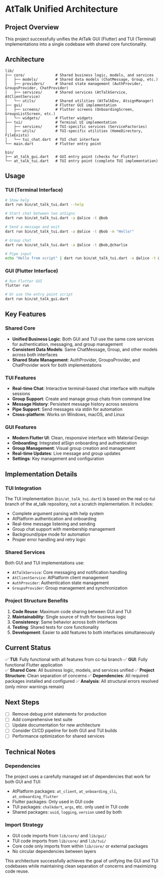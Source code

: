 # AtTalk Unified Architecture

## Project Overview

This project successfully unifies the AtTalk GUI (Flutter) and TUI (Terminal) implementations into a single codebase with shared core functionality.

## Architecture

```
lib/
├── core/              # Shared business logic, models, and services
│   ├── models/        # Shared data models (ChatMessage, Group, etc.)
│   ├── providers/     # Shared state management (AuthProvider, GroupsProvider, ChatProvider)
│   ├── services/      # Shared services (AtTalkService, AtClientService)
│   └── utils/         # Shared utilities (AtTalkEnv, AtsignManager)
├── gui/               # Flutter GUI implementation
│   ├── screens/       # Flutter screens (OnboardingScreen, GroupsListScreen, etc.)
│   └── widgets/       # Flutter widgets
├── tui/               # Terminal UI implementation
│   ├── services/      # TUI-specific services (ServiceFactories)
│   ├── utils/         # TUI-specific utilities (HomeDirectory, FileExists)
│   └── tui_chat.dart  # TUI chat interface
└── main.dart          # Flutter entry point

bin/
├── at_talk_gui.dart   # GUI entry point (checks for Flutter)
└── at_talk_tui.dart   # TUI entry point (complete TUI implementation)
```

## Usage

### TUI (Terminal Interface)
```bash
# Show help
dart run bin/at_talk_tui.dart --help

# Start chat between two atSigns
dart run bin/at_talk_tui.dart -a @alice -t @bob

# Send a message and exit
dart run bin/at_talk_tui.dart -a @alice -t @bob -m "Hello!"

# Group chat
dart run bin/at_talk_tui.dart -a @alice -t @bob,@charlie

# Pipe input
echo "Hello from script" | dart run bin/at_talk_tui.dart -a @alice -t @bob
```

### GUI (Flutter Interface)
```bash
# Run Flutter GUI
flutter run

# Or use the entry point script
dart run bin/at_talk_gui.dart
```

## Key Features

### Shared Core
- **Unified Business Logic**: Both GUI and TUI use the same core services for authentication, messaging, and group management
- **Consistent Data Models**: Same ChatMessage, Group, and other models across both interfaces
- **Shared State Management**: AuthProvider, GroupsProvider, and ChatProvider work for both implementations

### TUI Features
- **Real-time Chat**: Interactive terminal-based chat interface with multiple sessions
- **Group Support**: Create and manage group chats from command line
- **Message History**: Persistent message history across sessions
- **Pipe Support**: Send messages via stdin for automation
- **Cross-platform**: Works on Windows, macOS, and Linux

### GUI Features
- **Modern Flutter UI**: Clean, responsive interface with Material Design
- **Onboarding**: Integrated atSign onboarding and authentication
- **Group Management**: Visual group creation and management
- **Real-time Updates**: Live message and group updates
- **Settings**: Key management and configuration

## Implementation Details

### TUI Integration
The TUI implementation (`bin/at_talk_tui.dart`) is based on the real cc-tui branch of the at_talk repository, not a scratch implementation. It includes:

- Complete argument parsing with help system
- AtPlatform authentication and onboarding
- Real-time message listening and sending
- Group chat support with membership management
- Background/pipe mode for automation
- Proper error handling and retry logic

### Shared Services
Both GUI and TUI implementations use:

- `AtTalkService`: Core messaging and notification handling
- `AtClientService`: AtPlatform client management
- `AuthProvider`: Authentication state management
- `GroupsProvider`: Group management and synchronization

### Project Structure Benefits
1. **Code Reuse**: Maximum code sharing between GUI and TUI
2. **Maintainability**: Single source of truth for business logic
3. **Consistency**: Same behavior across both interfaces
4. **Testing**: Shared tests for core functionality
5. **Development**: Easier to add features to both interfaces simultaneously

## Current Status

✅ **TUI**: Fully functional with all features from cc-tui branch
✅ **GUI**: Fully functional Flutter application  
✅ **Shared Core**: All business logic, models, and services unified
✅ **Project Structure**: Clean separation of concerns
✅ **Dependencies**: All required packages installed and configured
✅ **Analysis**: All structural errors resolved (only minor warnings remain)

## Next Steps

- [ ] Remove debug print statements for production
- [ ] Add comprehensive test suite
- [ ] Update documentation for new architecture
- [ ] Consider CI/CD pipeline for both GUI and TUI builds
- [ ] Performance optimization for shared services

## Technical Notes

### Dependencies
The project uses a carefully managed set of dependencies that work for both GUI and TUI:
- AtPlatform packages: `at_client`, `at_onboarding_cli`, `at_onboarding_flutter`
- Flutter packages: Only used in GUI code
- TUI packages: `chalkdart`, `args`, etc. only used in TUI code
- Shared packages: `uuid`, `logging`, `version` used by both

### Import Strategy
- GUI code imports from `lib/core/` and `lib/gui/`
- TUI code imports from `lib/core/` and `lib/tui/`
- Core code only imports from within `lib/core/` or external packages
- No circular dependencies between layers

This architecture successfully achieves the goal of unifying the GUI and TUI codebases while maintaining clean separation of concerns and maximizing code reuse.
